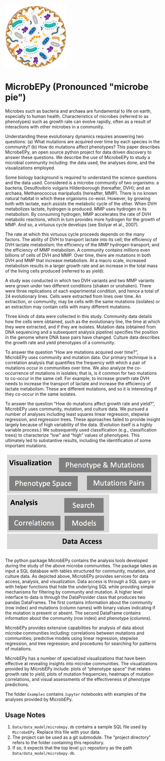 <img src="microbepy_logo.png" alt="drawing" width="200"/>

# MicrobEPy (Pronounced "microbe pie")

Microbes such as bacteria and archaea are fundamental to life on earth, especially to human health. Characteristics of microbes (referred to as phenotypes) such as growth rate can evolve rapidly, often as a result of interactions with other microbes in a community. 

Understanding these evolutionary dynamics requires answering two questions: (a) What mutations are acquired over time by each species in the community? (b) How do mutations affect phenotypes? This paper describes MicrobeEPy, an open source python project for data driven discovery to answer these questions. We describe the use of MicrobeEPy to study a microbial community including: the data used, the analyses done, and the visualizations employed.

Some biology background is required to understand the science questions and the data used. Considered is a microbe community of two organisms: a bacteria, Desulfovibrio vulgaris Hildenborough (hereafter, DVH); and an archaea, Methanococcus maripaludis (hereafter, MMP). There is no known natural habitat in which these organisms co-exist. However, by growing both with lactate, each assists the metabolic cycle of the other. When DVH metabolizes lactate, hydrogen is produced. MMP uses hydrogen in its metabolism. By consuming hydrogen, MMP accelerates the rate of DVH metabolic reactions, which in turn provides more hydrogen for the growth of MMP. And so, a virtuous cycle develops (see Stolyar et al., 2007).

The rate at which this virtuous cycle proceeds depends on the many factors. The ability of DVH to transport lactate into its cell; the efficiency of DVH lactate metabolism; the efficiency of the MMP hydrogen transport; and the efficiency of MMP metabolism. A community contains millions even billions of cells of DVH and MMP. Over time, there are mutations in both DVH and MMP that increase metabolism. At a macro scale, increased metabolism results in a larger growth rate and an increase in the total mass of the living cells produced (referred to as yield).

A study was conducted in which two DVH variants and two MMP variants were grown under two different conditions (shaken or unshaken). There were three replications of each experimental condition, and hence a total of 24 evolutionary lines. Cells were extracted from lines over time. An extraction, or community, may be cells with the same mutations (isolates) or an extraction may contain cells with many different mutations.

Three kinds of data were collected in this study. Community data details how the cells were obtained, such as the evolutionary line, the time at which they were extracted, and if they are isolates. Mutation data (obtained from DNA sequencing and a subsequent analysis pipeline) specifies the position in the genome where DNA base pairs have changed. Culture data describes the growth rate and yield phenotypes of a community.

To answer the question “How are mutations acquired over time?”, MicrobEPy uses community and mutation data. Our primary technique is a correlation analysis that quantifies the frequency with which a pair of mutations occur in communities over time. We also analyze the co-occurrence of mutations in isolates; that is, is it common for two mutations to co-occur in the same cell. For example, to increase growth rate DVH needs to increase the transport of lactate and increase the efficiency of lactate metabolism. These are different mutations, and so it is interesting if they co-occur in the same isolates.

To answer the question “How do mutations affect growth rate and yield?”, MicrobEPy uses community, mutation, and culture data. We pursued a number of analyses including least squares linear regression, stepwise regression, and regression trees. These approaches failed to provide insight largely because of high variability of the data. (Evolution itself is a highly variable process.) We subsequently used classification (e.g., classification trees) to characterize “low” and “high” values of phenotypes. This ultimately led to substantive results, including the identification of some important mutations.

<img src="microbepy_architecture.png" alt="drawing" widith="100"/>

The python package MicrobEPy contains the analysis tools developed during the study of the above microbe communities. The package takes as input a SQL database with tables structured for community, mutation, and culture data. 
As depicted above,
MicrobEPy provides services for data access, analysis, and visualization. Data access is through a SQL query or with helper functions that hide the underlying SQL while providing simple mechanisms for filtering by community and mutation. A higher level interface to data is through the DataProvider class that produces two pandas DataFrames. The first contains information about the community (row index) and mutations (column names) with binary values indicating if the mutation is present or absent. The second DataFrame contains information about the community (row index) and phenotype (columns).

MicrobEPy provides extensive capabilities for analysis of data about microbe communities including: correlations between mutations and communities; predictive models using linear regression, stepwise regression, and tree regression; and procedures for searching for patterns of mutations.

MicrobEPy has a number of specialized visualizations that have been effective at revealing insights into microbe communities. The visualizations provided by MicrobEPy include: plots of  “phenotype space” that relates growth rate to yield, plots of mutation frequencies, heatmaps of mutation correlations, and visual assessments of the effectiveness of phenotype predictions.

The folder ``Examples`` contains ``Jupyter`` notebooks with examples of the analyses provided by MicrobEPy.


## Usage Notes
1. ``Data/data_model/microbepy.db`` contains a sample SQL file used by ``MicrobeEPy``. Replace this file with your data.
1. The project can be used as a git submodule. 
The "project directory" refers to the folder containing this repository.
1. If so, it expects that the top level ``git`` repository as the path ``Data/data_model/microbepy.db``.
